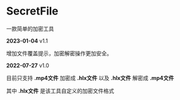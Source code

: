 # SecretFile

一款简单的加密工具

**2023-01-04**  v1.1

增加文件覆盖提示，加密解密操作更加安全。

**2022-07-27**  v1.0

目前只支持 **.mp4文件** 加密成 **.hlx文件** 以及 **.hlx文件** 解密成 **.mp4文件**

其中 **.hlx文件** 是该工具自定义的加密文件格式

